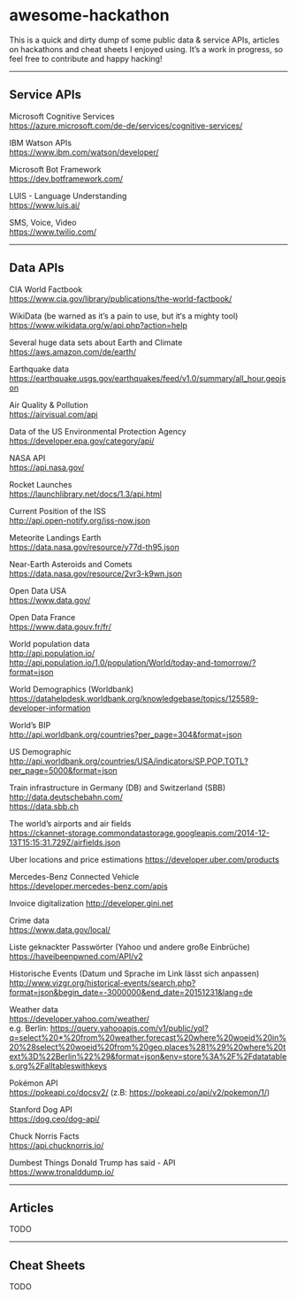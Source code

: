 # awesome-hackathon

This is a quick and dirty dump of some public data & service APIs, articles on hackathons and cheat sheets I enjoyed using. It’s a work in progress, so feel free to contribute and happy hacking!

---

## Service APIs

Microsoft Cognitive Services  
https://azure.microsoft.com/de-de/services/cognitive-services/

IBM Watson APIs  
https://www.ibm.com/watson/developer/

Microsoft Bot Framework  
https://dev.botframework.com/

LUIS - Language Understanding  
https://www.luis.ai/

SMS, Voice, Video  
https://www.twilio.com/

---

## Data APIs

CIA World Factbook  
https://www.cia.gov/library/publications/the-world-factbook/

WikiData (be warned as it’s a pain to use, but it‘s a mighty tool)  
https://www.wikidata.org/w/api.php?action=help

Several huge data sets about Earth and Climate   
https://aws.amazon.com/de/earth/

Earthquake data  
https://earthquake.usgs.gov/earthquakes/feed/v1.0/summary/all_hour.geojson

Air Quality & Pollution  
https://airvisual.com/api

Data of the US Environmental Protection Agency  
https://developer.epa.gov/category/api/

NASA API  
https://api.nasa.gov/

Rocket Launches  
https://launchlibrary.net/docs/1.3/api.html

Current Position of the ISS  
http://api.open-notify.org/iss-now.json

Meteorite Landings Earth  
https://data.nasa.gov/resource/y77d-th95.json

Near-Earth Asteroids and Comets  
https://data.nasa.gov/resource/2vr3-k9wn.json

Open Data USA  
https://www.data.gov/

Open Data France  
https://www.data.gouv.fr/fr/

World population data  
http://api.population.io/  
http://api.population.io/1.0/population/World/today-and-tomorrow/?format=json

World Demographics (Worldbank)  
https://datahelpdesk.worldbank.org/knowledgebase/topics/125589-developer-information

World’s BIP  
http://api.worldbank.org/countries?per_page=304&format=json

US Demographic   
http://api.worldbank.org/countries/USA/indicators/SP.POP.TOTL?per_page=5000&format=json

Train infrastructure in Germany (DB) and Switzerland (SBB)  
http://data.deutschebahn.com/  
https://data.sbb.ch

The world’s airports and air fields  
https://ckannet-storage.commondatastorage.googleapis.com/2014-12-13T15:15:31.729Z/airfields.json

Uber locations and price estimations
https://developer.uber.com/products

Mercedes-Benz Connected Vehicle  
https://developer.mercedes-benz.com/apis

Invoice digitalization
http://developer.gini.net

Crime data  
https://www.data.gov/local/

Liste geknackter Passwörter (Yahoo und andere große Einbrüche)
https://haveibeenpwned.com/API/v2

Historische Events (Datum und Sprache im Link lässt sich anpassen)
http://www.vizgr.org/historical-events/search.php?format=json&begin_date=-3000000&end_date=20151231&lang=de

Weather data  
https://developer.yahoo.com/weather/  
e.g. Berlin: https://query.yahooapis.com/v1/public/yql?q=select%20*%20from%20weather.forecast%20where%20woeid%20in%20%28select%20woeid%20from%20geo.places%281%29%20where%20text%3D%22Berlin%22%29&format=json&env=store%3A%2F%2Fdatatables.org%2Falltableswithkeys

Pokémon API  
https://pokeapi.co/docsv2/
(z.B: https://pokeapi.co/api/v2/pokemon/1/)

Stanford Dog API  
https://dog.ceo/dog-api/

Chuck Norris Facts  
https://api.chucknorris.io/

Dumbest Things Donald Trump has said - API  
https://www.tronalddump.io/

---

## Articles

TODO

---

## Cheat Sheets

TODO
